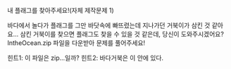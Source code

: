 내 플래그를 찾아주세요!(자체 제작문제 1)

바다에서 놀다가 플래그를 그만 바닷속에 빠뜨렸는데 지나가던 거북이가 삼킨 것 같아요... 
삼킨 거북이를 찾으면 플래그도 찾을 수 있을 것 같은데, 당신이 도와주시겠어요?
IntheOcean.zip 파일을 다운받아 문제를 풀어주세요!

힌트1: 이 파일은 zip...일까?
힌트2: 바다거북은 이 안에 있다.
